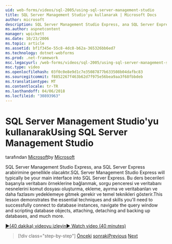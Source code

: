 ```yaml
---
uid: web-forms/videos/sql-2005/using-sql-server-management-studio
title: SQL Server Management Studio'yu kullanarak | Microsoft Docs
author: microsoft
description: SQL Server Management Studio Express, ana SQL Server Express arabirimine genellikle olacaktır. Bu ders temel teknikleri ve skı gösteren...
ms.author: aspnetcontent
manager: wpickett
ms.date: 10/23/2006
ms.topic: article
ms.assetid: bf1f345e-55c8-4dc8-b62a-365326bb6ed7
ms.technology: dotnet-webforms
ms.prod: .net-framework
msc.legacyurl: /web-forms/videos/sql-2005/using-sql-server-management-studio
msc.type: video
ms.openlocfilehash: 03f0c0e8e9d1c7e35087877b633508b04dafbc83
ms.sourcegitcommit: f8852267f463b62d7f975e56bea9aa3f68fbbdeb
ms.translationtype: MT
ms.contentlocale: tr-TR
ms.lasthandoff: 04/06/2018
ms.locfileid: "30893963"
---
```

<a name="using-sql-server-management-studio"></a><span data-ttu-id="4716f-104">SQL Server Management Studio'yu kullanarak</span><span class="sxs-lookup"><span data-stu-id="4716f-104">Using SQL Server Management Studio</span></span>
====================
<span data-ttu-id="4716f-105">tarafından [Microsoft](https://github.com/microsoft)</span><span class="sxs-lookup"><span data-stu-id="4716f-105">by [Microsoft](https://github.com/microsoft)</span></span>

<span data-ttu-id="4716f-106">SQL Server Management Studio Express, ana SQL Server Express arabirimine genellikle olacaktır.</span><span class="sxs-lookup"><span data-stu-id="4716f-106">SQL Server Management Studio Express will typically be your main interface into SQL Server Express.</span></span> <span data-ttu-id="4716f-107">Bu ders becerileri başarıyla veritabanı örneklerine bağlanmak, sorgu penceresi ve veritabanı nesnelerini komut dosyası oluşturma, ekleme, ayırma ve veritabanları ve daha fazlasını yedeklemeye gitmek gerekir ve temel teknikleri gösterir.</span><span class="sxs-lookup"><span data-stu-id="4716f-107">This lesson demonstrates the essential techniques and skills you'll need to successfully connect to database instances, navigate the query window and scripting database objects, attaching, detaching and backing up databases, and much more.</span></span>

[<span data-ttu-id="4716f-108">&#9654;(40 dakika) videoyu izleyin</span><span class="sxs-lookup"><span data-stu-id="4716f-108">&#9654; Watch video (40 minutes)</span></span>](https://channel9.msdn.com/Blogs/ASP-NET-Site-Videos/using-sql-server-management-studio)

> [!div class="step-by-step"]
> <span data-ttu-id="4716f-109">[Önceki](connecting-your-web-application-to-sql-server-2005-express-edition.md)
> [sonraki](getting-started-with-reporting-services.md)</span><span class="sxs-lookup"><span data-stu-id="4716f-109">[Previous](connecting-your-web-application-to-sql-server-2005-express-edition.md)
[Next](getting-started-with-reporting-services.md)</span></span>
